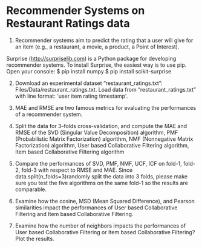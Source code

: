 # Recommender Systems on Restaurant Ratings data

1. Recommender systems aim to predict the rating that a user will give for an item (e.g., a restaurant, a movie, a product, a Point of Interest).

  Surprise (http://surpriselib.com) is a Python package for developing recommender systems. To install
  Surprise, the easiest way is to use pip.
  Open your console:
  $ pip install numpy
  $ pip install scikit-surprise

2. Download an experimental dataset “restaurant_ratings.txt”: Files/Data/restaurant_ratings.txt. Load data from “restaurant_ratings.txt” with line format: 'user item rating timestamp'.

3. MAE and RMSE are two famous metrics for evaluating the performances of a recommender system.

4. Split the data for 3-folds cross-validation, and compute the MAE and RMSE of the SVD
(Singular Value Decomposition) algorithm, PMF (Probabilistic Matrix Factorization) algorithm, NMF
(Nonnegative Matrix Factorization) algorithm, User based Collaborative Filtering algorithm, Item based
Collaborative Filtering algorithm

5. Compare the performances of SVD, PMF, NMF, UCF, ICF on fold-1, fold-2, fold-3 with respect to RMSE and MAE. Since data.split(n_folds=3)randomly split the data into 3 folds, please make sure you test the five algorithms on the same fold-1 so the results are comparable.

6. Examine how the cosine, MSD (Mean Squared Difference), and Pearson similarities impact the performances of User based Collaborative Filtering and Item based Collaborative Filtering.

7. Examine how the number of neighbors impacts the performances of User based Collaborative Filtering or Item based Collaborative Filtering? Plot the results.
